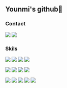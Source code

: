 ## Younmi's github🐥

### Contact
<a href="https://www.google.com/gmail" target="_blank"><img src="https://img.shields.io/badge/symym629@gmail.com-EA4335?style=flat-square&logo=Gmail&logoColor=white"/></a>
<a href="https://www.notion.so/b9579ea9b23c4e8a968c2b192444f5fa" target="_blank"><img src="https://img.shields.io/badge/Blog-ffffff?style=flat-square&logo=Notion&logoColor=black"/></a>
<br>

### Skils
<p>
  <img src="https://img.shields.io/badge/HTML5-E34F26?style=flat-square&logo=HTML5&logoColor=white"/>
  <img src="https://img.shields.io/badge/CSS3-1572B6?style=flat-square&logo=CSS3&logoColor=white"/>
  <img src="https://img.shields.io/badge/JavaScript-F7DF1E?style=flat-square&logo=JavaScript&logoColor=black"/>
  <img src="https://img.shields.io/badge/Tailwind CSS-06B6D4?style=flat-square&logo=Tailwind CSS&logoColor=white"/>
</p>
<p>
  <img src="https://img.shields.io/badge/React-61DAFB?style=flat-square&logo=React&logoColor=black"/>
  <img src="https://img.shields.io/badge/Redux-764ABC?style=flat-square&logo=Redux&logoColor=white"/>
  <img src="https://img.shields.io/badge/Next.js-000000?style=flat-square&logo=Next.js&logoColor=white"/>
  <img src="https://img.shields.io/badge/TypeScript-3178C6?style=flat-square&logo=TypeScript&logoColor=white"/>
</p>
<p>
  <img src="https://img.shields.io/badge/Node.js-339933?style=flat-square&logo=Node.js&logoColor=white"/>
  <img src="https://img.shields.io/badge/MySQL-4479A1?style=flat-square&logo=MySQL&logoColor=white"/>
  <img src="https://img.shields.io/badge/Sequelize-52B0E7?style=flat-square&logo=Sequelize&logoColor=white"/>
  <img src="https://img.shields.io/badge/Express-000000?style=flat-square&logo=Express&logoColor=white"/>
  <img src="https://img.shields.io/badge/Amazon AWS-232F3E?style=flat-square&logo=Amazon AWS&logoColor=white"/>
</p>
